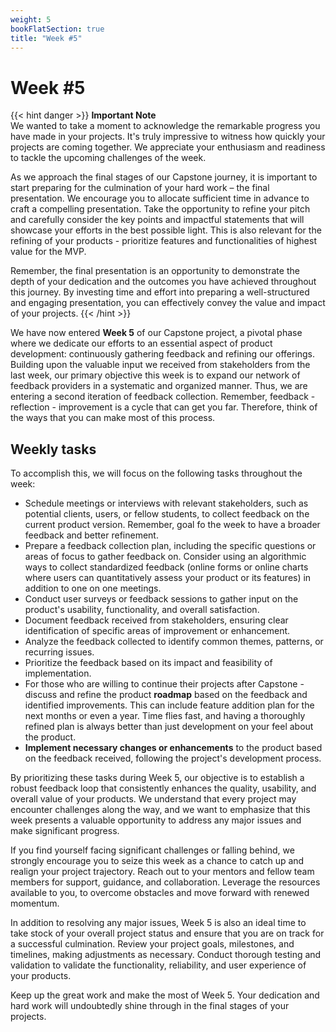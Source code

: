 ```yaml
---
weight: 5
bookFlatSection: true
title: "Week #5"
---
```


# **Week #5**

{{< hint danger >}}
**Important Note**  
We wanted to take a moment to acknowledge the remarkable progress you have made in your projects. It's truly impressive to witness how quickly your projects are coming together. We appreciate your enthusiasm and readiness to tackle the upcoming challenges of the week.

As we approach the final stages of our Capstone journey, it is important to start preparing for the culmination of your hard work – the final presentation. We encourage you to allocate sufficient time in advance to craft a compelling presentation. Take the opportunity to refine your pitch and carefully consider the key points and impactful statements that will showcase your efforts in the best possible light. This is also relevant for the refining of your products - prioritize features and functionalities of highest value for the MVP. 

Remember, the final presentation is an opportunity to demonstrate the depth of your dedication and the outcomes you have achieved throughout this journey. By investing time and effort into preparing a well-structured and engaging presentation, you can effectively convey the value and impact of your projects. 
{{< /hint >}}
  
We have now entered **Week 5** of our Capstone project, a pivotal phase where we dedicate our efforts to an essential aspect of product development: continuously gathering feedback and refining our offerings. Building upon the valuable input we received from stakeholders from the last week, our primary objective this week is to expand our network of feedback providers in a systematic and organized manner. Thus, we are entering a second iteration of feedback collection. Remember, feedback - reflection - improvement is a cycle that can get you far. Therefore, think of the ways that you can make most of this process. 

## **Weekly tasks**

To accomplish this, we will focus on the following tasks throughout the week:

- Schedule meetings or interviews with relevant stakeholders, such as potential clients, users, or fellow students, to collect feedback on the current product version. Remember, goal fo the week to have a broader feedback and better refinement.
- Prepare a feedback collection plan, including the specific questions or areas of focus to gather feedback on. Consider using an algorithmic ways to collect standardized feedback (online forms or online charts where users can quantitatively assess your product or its features) in addition to one on one meetings. 
- Conduct user surveys or feedback sessions to gather input on the product's usability, functionality, and overall satisfaction.
- Document feedback received from stakeholders, ensuring clear identification of specific areas of improvement or enhancement.
- Analyze the feedback collected to identify common themes, patterns, or recurring issues.
- Prioritize the feedback based on its impact and feasibility of implementation.
- For those who are willing to continue their projects after Capstone - discuss and refine the product **roadmap** based on the feedback and identified improvements. This can include feature addition plan for the next months or even a year. Time flies fast, and having a thoroughly refined plan is always better than just development on your feel about the product.
- **Implement necessary changes or enhancements** to the product based on the feedback received, following the project's development process.

By prioritizing these tasks during Week 5, our objective is to establish a robust feedback loop that consistently enhances the quality, usability, and overall value of your products. We understand that every project may encounter challenges along the way, and we want to emphasize that this week presents a valuable opportunity to address any major issues and make significant progress.

If you find yourself facing significant challenges or falling behind, we strongly encourage you to seize this week as a chance to catch up and realign your project trajectory. Reach out to your mentors and fellow team members for support, guidance, and collaboration. Leverage the resources available to you, to overcome obstacles and move forward with renewed momentum.

In addition to resolving any major issues, Week 5 is also an ideal time to take stock of your overall project status and ensure that you are on track for a successful culmination. Review your project goals, milestones, and timelines, making adjustments as necessary. Conduct thorough testing and validation to validate the functionality, reliability, and user experience of your products.

Keep up the great work and make the most of Week 5. Your dedication and hard work will undoubtedly shine through in the final stages of your projects.
